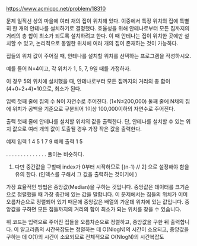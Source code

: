 https://www.acmicpc.net/problem/18310

문제
일직선 상의 마을에 여러 채의 집이 위치해 있다. 이중에서 특정 위치의 집에 특별히 한 개의 안테나를 설치하기로 결정했다. 효율성을 위해 안테나로부터 모든 집까지의 거리의 총 합이 최소가 되도록 설치하려고 한다. 이 때 안테나는 집이 위치한 곳에만 설치할 수 있고, 논리적으로 동일한 위치에 여러 개의 집이 존재하는 것이 가능하다.

집들의 위치 값이 주어질 때, 안테나를 설치할 위치를 선택하는 프로그램을 작성하시오.

예를 들어 N=4이고, 각 위치가 1, 5, 7, 9일 때를 가정하자.

이 경우 5의 위치에 설치했을 때, 안테나로부터 모든 집까지의 거리의 총 합이 (4+0+2+4)=10으로, 최소가 된다.

입력
첫째 줄에 집의 수 N이 자연수로 주어진다. (1≤N≤200,000) 둘째 줄에 N채의 집에 위치가 공백을 기준으로 구분되어 1이상 100,000이하의 자연수로 주어진다.

출력
첫째 줄에 안테나를 설치할 위치의 값을 출력한다. 단, 안테나를 설치할 수 있는 위치 값으로 여러 개의 값이 도출될 경우 가장 작은 값을 출력한다.

예제 입력 1
4
5 1 7 9
예제 출력 1
5

.
.
.
.
.
.
.
.
.
.
.
.
.
.
풀이는 비슷하다.

1. 다만 중간값을 구할때 index가 0부터 시작하므로 [(n-1) // 2] 으로 설정해야 함을 유의 한다. (인덱스를 구해서 그 값을 출력하는 것이기에 )

가장 효율적인 방법은 중앙값(Median)을 구하는 것입니다. 중앙값은 데이터를 크기순으로 정렬했을 때 가장 중간에 있는 값을 말합니다. 이 문제에서는 집들의 위치가 이미 오름차순으로 정렬되어 있기 때문에 중앙값은 배열의 가운데 위치에 있는 값입니다. 중앙값을 구하면 모든 집들까지의 거리의 합이 최소가 되는 위치를 찾을 수 있습니다.

위 코드는 입력으로 주어진 집들을 오름차순으로 정렬하고, 중앙값을 구한 뒤 출력합니다. 이 알고리즘의 시간복잡도는 정렬하는 데 O(NlogN)의 시간이 소요되고, 중앙값을 구하는 데 O(1)의 시간이 소요되므로 전체적으로 O(NlogN)의 시간복잡도
